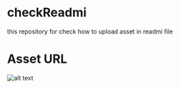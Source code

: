 # checkReadmi
this repository for check how to upload asset in  readmi file

# Asset URL
![alt text](https://raw.githubusercontent.com/ankushsapkal/checkReadmi/main/.github/images/test1.jpg?raw=true)

